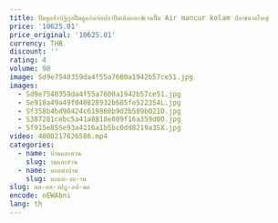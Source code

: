 ```yaml
---
title: ปั๊มดูดสิ่งปฏิกูลปั๊มดูดก้นบ่อปลาปั๊มเติมออกซิเจนปั๊ม Air mancur kolam ปลาขนาดใหญ่
price: '10625.01'
price_original: '10625.01'
currency: THB
discount: ''
rating: 4
volume: 98
image: Sd9e7540359da4f55a7600a1942b57ce51.jpg
images:
  - Sd9e7540359da4f55a7600a1942b57ce51.jpg
  - Se918a49a49f040828932b685fe522354L.jpg
  - Sf358b4bd90424c619860b9d2b589b021D.jpg
  - S387281cebc5a41a8818e809f16a359d0O.jpg
  - Sf915e855e93a4216a1b5bc0dd8219a35X.jpg
video: 4000217626586.mp4
categories:
  - name: บ้านและสวน
    slug: านและสวน
  - name: ตกแต่งบ้าน
    slug: ตกแต-งบ-าน
slug: มด-ดส-งปฏ-ลป-มด
encode: oEWAbni
lang: th
---
```

  